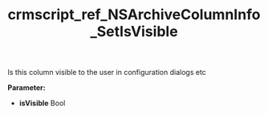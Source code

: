 ﻿---
title: crmscript_ref_NSArchiveColumnInfo_SetIsVisible
description: NSArchiveColumnInfo.SetIsVisible(Bool isVisible)
intellisense: NSArchiveColumnInfo.SetIsVisible
keywords: NSArchiveColumnInfo, GetIsVisible
so.topic: reference
---

Is this column visible to the user in configuration dialogs etc

**Parameter:** 
 - **isVisible** Bool

